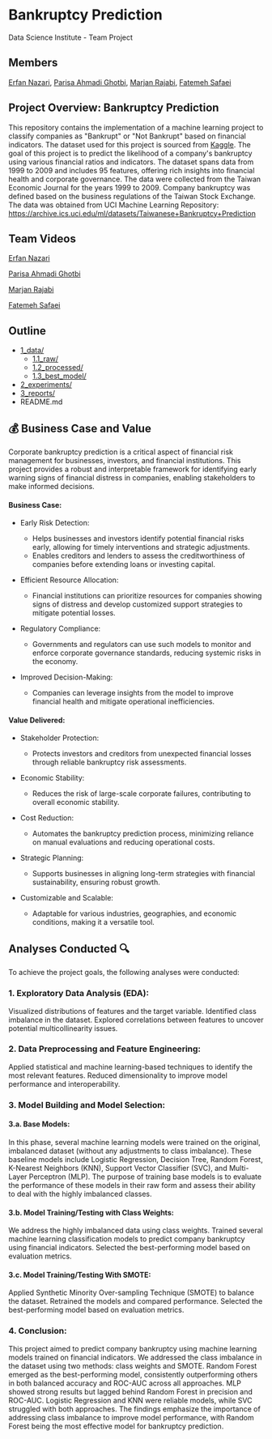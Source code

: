 # Bankruptcy Prediction
 Data Science Institute - Team Project

## Members
[Erfan Nazari](https://github.com/Erfan-Nazari), [Parisa Ahmadi Ghotbi](https://github.com/Parisaghotbi), [Marjan Rajabi](https://github.com/marjanrajabi437), [Fatemeh Safaei](https://github.com/Safaei-Fatemeh)


## Project Overview: Bankruptcy Prediction
This repository contains the implementation of a machine learning project to classify companies as "Bankrupt" or "Not Bankrupt" based on financial indicators. The dataset used for this project is sourced from [Kaggle](https://www.kaggle.com/datasets/fedesoriano/company-bankruptcy-prediction).
The goal of this project is to predict the likelihood of a company's bankruptcy using various financial ratios and indicators. The dataset spans data from 1999 to 2009 and includes 95 features, offering rich insights into financial health and corporate governance.
The data were collected from the Taiwan Economic Journal for the years 1999 to 2009. Company bankruptcy was defined based on the business regulations of the Taiwan Stock Exchange. The data was obtained from UCI Machine Learning Repository: https://archive.ics.uci.edu/ml/datasets/Taiwanese+Bankruptcy+Prediction






## Team Videos
[Erfan Nazari](https://www.dropbox.com/scl/fi/a3a7udk5uxj715argb27n/Bankruptcy-Prediction-Project.mp4?rlkey=glx5zh4ug4fvlhvgxgalvvzcx&st=qpclavz3&dl=0)

[Parisa Ahmadi Ghotbi](https://github.com/Parisaghotbi) 

[Marjan Rajabi](https://github.com/marjanrajabi437)

[Fatemeh Safaei](https://github.com/Safaei-Fatemeh)

## Outline

- [1_data/](https://github.com/Erfan-Nazari/DSI_Team_Project-Bankruptcy_Prediction/tree/main/1_data)
  - [1.1_raw/](https://github.com/Erfan-Nazari/DSI_Team_Project-Bankruptcy_Prediction/tree/main/1_data/1.1_raw)
  - [1.2_processed/](https://github.com/Erfan-Nazari/DSI_Team_Project-Bankruptcy_Prediction/tree/main/1_data/1.2_processed)
  - [1.3_best_model/](https://github.com/Erfan-Nazari/DSI_Team_Project-Bankruptcy_Prediction/tree/main/1_data/1.3_best_model)
- [2_experiments/](https://github.com/Erfan-Nazari/DSI_Team_Project-Bankruptcy_Prediction/tree/main/2_experiments)
- [3_reports/](https://github.com/Erfan-Nazari/DSI_Team_Project-Bankruptcy_Prediction/tree/main/3_reports)
- README.md




## :moneybag: Business Case and Value

Corporate bankruptcy prediction is a critical aspect of financial risk management for businesses, investors, and financial institutions. This project provides a robust and interpretable framework for identifying early warning signs of financial distress in companies, enabling stakeholders to make informed decisions.





#### Business Case:

- Early Risk Detection:

  - Helps businesses and investors identify potential financial risks early, allowing for timely interventions and strategic adjustments.
  - Enables creditors and lenders to assess the creditworthiness of companies before extending loans or investing capital.

- Efficient Resource Allocation:

  - Financial institutions can prioritize resources for companies showing signs of distress and develop customized support strategies to mitigate potential losses.

- Regulatory Compliance:

  - Governments and regulators can use such models to monitor and enforce corporate governance standards, reducing systemic risks in the economy.

- Improved Decision-Making:

  - Companies can leverage insights from the model to improve financial health and mitigate operational inefficiencies.

#### Value Delivered: 

- Stakeholder Protection:

  - Protects investors and creditors from unexpected financial losses through reliable bankruptcy risk assessments.

- Economic Stability:

  - Reduces the risk of large-scale corporate failures, contributing to overall economic stability.

- Cost Reduction:

  - Automates the bankruptcy prediction process, minimizing reliance on manual evaluations and reducing operational costs.

- Strategic Planning:

  - Supports businesses in aligning long-term strategies with financial sustainability, ensuring robust growth.

- Customizable and Scalable:

  - Adaptable for various industries, geographies, and economic conditions, making it a versatile tool.

## Analyses Conducted :mag:

To achieve the project goals, the following analyses were conducted:

### 1. Exploratory Data Analysis (EDA):

Visualized distributions of features and the target variable.
Identified class imbalance in the dataset.
Explored correlations between features to uncover potential multicollinearity issues.

### 2. Data Preprocessing and Feature Engineering:

Applied statistical and machine learning-based techniques to identify the most relevant features.
Reduced dimensionality to improve model performance and interoperability.

### 3. Model Building and Model Selection:

#### 3.a. Base Models:
In this phase, several machine learning models were trained on the original, imbalanced dataset (without any adjustments to class imbalance). These baseline models include Logistic Regression, Decision Tree, Random Forest, K-Nearest Neighbors (KNN), Support Vector Classifier (SVC), and Multi-Layer Perceptron (MLP). The purpose of training base models is to evaluate the performance of these models in their raw form and assess their ability to deal with the highly imbalanced classes.

#### 3.b. Model Training/Testing with Class Weights:

We address the highly imbalanced data using class weights. Trained several machine learning classification models to predict company bankruptcy using financial indicators. Selected the best-performing model based on evaluation metrics.

#### 3.c. Model Training/Testing With SMOTE:

Applied Synthetic Minority Over-sampling Technique (SMOTE) to balance the dataset. Retrained the models and compared performance. Selected the best-performing model based on evaluation metrics.

### 4. Conclusion:

This project aimed to predict company bankruptcy using machine learning models trained on financial indicators. We addressed the class imbalance in the dataset using two methods: class weights and SMOTE.
Random Forest emerged as the best-performing model, consistently outperforming others in both balanced accuracy and ROC-AUC across all approaches.
MLP showed strong results but lagged behind Random Forest in precision and ROC-AUC.
Logistic Regression and KNN were reliable models, while SVC struggled with both approaches.
The findings emphasize the importance of addressing class imbalance to improve model performance, with Random Forest being the most effective model for bankruptcy prediction.

